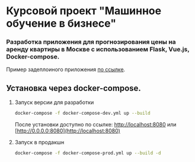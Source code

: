 # Курсовой проект "Машинное обучение в бизнесе"

### Разработка приложения для прогнозирования цены на аренду квартиры в Москве с использованием Flask, Vue.js, Docker-compose. 

Пример задеплоиного приложения [по ссылке](http://rental-price-prediction.adinweb.ru/).

## Установка через docker-compose.

1. Запуск версии для разработки

    ```sh
   docker-compose -f docker-compose-dev.yml up --build
    ```
   После установки доступно по ссылке: [http://localhost:8080](http://localhost:8080) или [http://0.0.0.0:8080](http://localhost:8080)


2. Запуск в продакшн

    ```sh
   docker-compose -f docker-compose-prod.yml up --build -d
    ```

